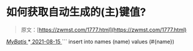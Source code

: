 <!--yml
category: 未分类
date: 0001-01-01 00:00:00
--->

# 如何获取自动生成的(主)键值?

> 原文：[https://zwmst.com/1777.html](https://zwmst.com/1777.html)

   [ *MyBatis* ](https://zwmst.com/mybatis)*[ <time datetime="2021-08-15T16:29:24+08:00"> 2021-08-15 </time> ](https://zwmst.com/1777.html)  ```
<insert id=”insertname” usegeneratedkeys=”true” keyproperty=”id”>
        insert into names (name) values (#{name}) 
</insert>
```*